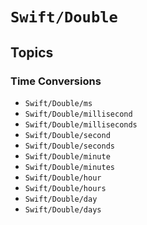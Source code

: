 # ``Swift/Double``

## Topics

### Time Conversions

- ``Swift/Double/ms``
- ``Swift/Double/millisecond``
- ``Swift/Double/milliseconds``
- ``Swift/Double/second``
- ``Swift/Double/seconds``
- ``Swift/Double/minute``
- ``Swift/Double/minutes``
- ``Swift/Double/hour``
- ``Swift/Double/hours``
- ``Swift/Double/day``
- ``Swift/Double/days``
